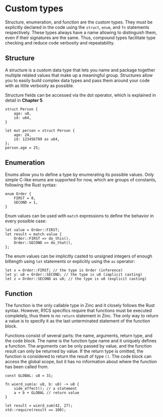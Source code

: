 # Custom types

Structure, enumeration, and function are the custom types. They must be
explicitly declared in the code using the `struct`, `enum`, and `fn` statements
respectively. These types always have a name allowing to distinguish them,
even if their signatures are the same. Thus, compound types facilitate type
checking and reduce code verbosity and repeatability.

## Structure

A structure is a custom data type that lets you name and package together
multiple related values that make up a meaningful group. Structures allow you
to easily build complex data types and pass them around your code with as little
verbosity as possible.

Structure fields can be accessed via the dot operator, which is explained in
detail in **Chapter 5**.

```rust,no_run,noplaypen
struct Person {
    age: u8,
    id: u64,
}

let mut person = struct Person {
    age: 24,
    id: 123456789 as u64,
};
person.age = 25;
```

## Enumeration

Enums allow you to define a type by enumerating its possible values. Only simple
C-like enums are supported for now, which are groups of constants, following
the Rust syntax:

```rust,no_run,noplaypen
enum Order {
    FIRST = 0,
    SECOND = 1,
}
```

Enum values can be used with `match` expressions to define the behavior in every
possible case:

```rust,no_run,noplaypen
let value = Order::FIRST;
let result = match value {
    Order::FIRST => do_this(),
    Order::SECOND => do_that(),
};
```

The enum values can be implicitly casted to unsigned integers of enough
bitlength using `let` statements or explicitly using the `as` operator:

```rust,no_run,noplaypen
let x = Order::FIRST; // the type is Order (inference)
let y: u8 = Order::SECOND; // the type is u8 (implicit casting)
let z = Order::SECOND as u8; // the type is u8 (explicit casting)
```

## Function

The function is the only callable type in Zinc and it closely follows the Rust
syntax. However, R1CS specifics require that functions must be executed completely,
thus there is no `return` statement in Zinc. The only way to return a value is
to specify it as the last unterminated statement of the function block.

Functions consist of several parts: the name, arguments, return type, and the
code block. The name is the function type name and it uniquely defines a function.
The arguments can be only passed by value, and the function result can only be
returned by value. If the return type is omitted, the function is considered
to return the result of type `()`. The code block can access the global scope,
but it has no information about where the function has been called from.

```rust,no_run,noplaypen
const GLOBAL: u8 = 31;

fn wierd_sum(a: u8, b: u8) -> u8 {
    side_effect(); // a statement
    a + b + GLOBAL // return value
}

let result = wierd_sum(42, 27);
std::require(result == 100);
```
